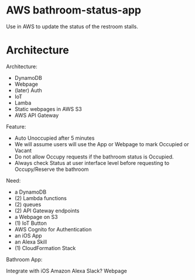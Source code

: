 # AWS bathroom-status-app
Use in AWS to update the status of the restroom stalls. 






# Architecture


Architecture: 
*  DynamoDB
*  Webpage
*  (later) Auth
*  IoT 
*  Lamba 
*  Static webpages in AWS S3
*  AWS API Gateway 



Feature: 
* Auto Unoccupied after 5 minutes 
* We will assume users will use the App or Webpage to mark Occupied or Vacant 
* Do not allow Occupy requests if the bathroom status is Occupied.  
* Always check Status at user interface level before requesting to Occupy/Reserve the bathroom 


Need: 
* a DynamoDB
* (2) Lambda functions
* (2) queues 
* (2) API Gateway endpoints 
* a Webpage on S3 
* (1) IoT Button 
* AWS Cognito for Authentication 
* an iOS App 
* an Alexa Skill 
* (1) CloudFormation Stack 










Bathroom App: 

Integrate with iOS
Amazon Alexa
Slack? 
Webpage 


